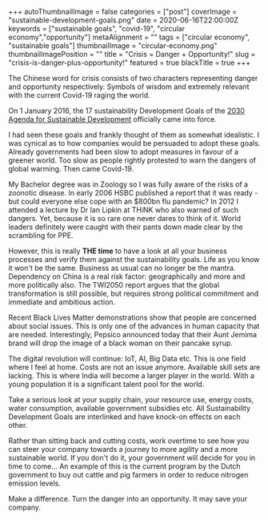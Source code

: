 +++
autoThumbnailImage = false
categories = ["post"]
coverImage = "sustainable-development-goals.png"
date = 2020-06-16T22:00:00Z
keywords = ["sustainable goals", "covid-19", "circular economy","opportunity"]
metaAlignment = ""
tags = ["circular economy", "sustainable goals"]
thumbnailImage = "circular-economy.png"
thumbnailImagePosition = ""
title = "Crisis = Danger + Opportunity!"
slug = "crisis-is-danger-plus-opportunity!"
featured = true
blackTitle = true
+++

The Chinese word for crisis consists of two characters representing danger and opportunity respectively. Symbols of wisdom and extremely relevant with the current Covid-19 raging the world.

On 1 January 2016, the 17 sustainability Development Goals of the [2030 Agenda for Sustainable Development](http://www.un.org/ga/search/view_doc.asp?symbol=A/RES/70/1&Lang=E) officially came into force.

I had seen these goals and frankly thought of them as somewhat idealistic. I was cynical as to how companies would be persuaded to adopt these goals. Already governments had been slow to adopt measures in favour of a greener world. Too slow as people rightly protested to warn the dangers of global warming. Then came Covid-19.

My Bachelor degree was in Zoology so I was fully aware of the risks of a zoonotic disease. In early 2006 HSBC published a report that it was ready - but could everyone else cope with an $800bn flu pandemic? In 2012 I attended a lecture by Dr Ian Lipkin at THiNK who also warned of such dangers. Yet, because it is so rare one never dares to think of it. World leaders definitely were caught with their pants down made clear by the scrambling for PPE.

However, this is really **THE time** to have a look at all your business processes and verify them against the sustainability goals. Life as you know it won't be the same. Business as usual can no longer be the mantra. Dependency on China is a real risk factor: geographically and more and more politically also. The TWI2050 report argues that the global transformation is still possible, but requires strong political commitment and immediate and ambitious action.

Recent Black Lives Matter demonstrations show that people are concerned about social issues. This is only one of the advances in human capacity that are needed. Interestingly, Pepsico announced today that their Aunt Jemima brand will drop the image of a black woman on their pancake syrup.

The digital revolution will continue: IoT, AI, Big Data etc. This is one field where I feel at home. Costs are not an issue anymore. Available skill sets are lacking. This is where India will become a larger player in the world. With a young population it is a significant talent pool for the world.

Take a serious look at your supply chain, your resource use, energy costs, water consumption, available government subsidies etc. All Sustainability Development Goals are interlinked and have knock-on effects on each other.

Rather than sitting back and cutting costs, work overtime to see how you can steer your company towards a journey to more agility and a more sustainable world. If you don't do it, your government will decide for you in time to come... An example of this is the current program by the Dutch government to buy out cattle and pig farmers in order to reduce nitrogen emission levels.

Make a difference. Turn the danger into an opportunity. It may save your company.
